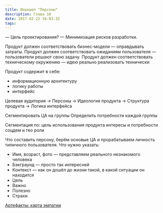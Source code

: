 ```yaml
---
title: Воркшоп "Персоны"
description: Глава 10
date: 2017-02-22 16:03:33
tags:
---
```


— Цель проектирования?
— Минимизация рисков разработки.

Продукт должен соответствовать бизнес-модели — оправдывать затраты.
Продукт должен соответствовать ожиданиям пользователя — пользователи решают свою задачу.
Продукт должен соответствовать техническому окружению — идею реально реализовать технически

Продукт содержит в себе:
* информационную архитектуру
* логику работы
* интерфейс

Целевая аудитория → Персоны → Идеология продукта → Структура продукта → Логика интерфейса

Сегментировать ЦА на группы
Определить потребности каждой группы


Сегментация по:
цель использования продукта
интересы и потребности
соцдем и гео
роли


Что составить персону, берём основые ЦА и прорабатываем личность типичного пользователя.
Что нужно указать:
* Имя, возраст, фото — представляем реального незнакомого человека
* Бэкграунд — просто так интересней
* Контекст — как он дошёл до жизни такой, в какой ситуации он находится
* Цель
* Важно
* Полезно
* Страхи


[Артефакты: карта эмпатии](http://uxexperience.net/useful/artefakty-karta-empatii)